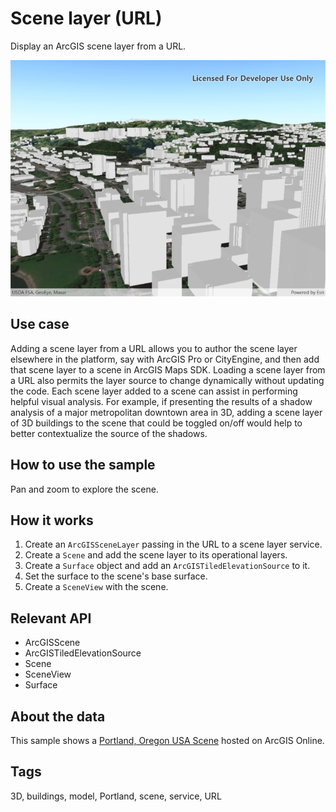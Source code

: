 # Scene layer (URL)

Display an ArcGIS scene layer from a URL.

![Image of scene layer URL](SceneLayerUrl.jpg)

## Use case

Adding a scene layer from a URL allows you to author the scene layer elsewhere in the platform, say with ArcGIS Pro or CityEngine, and then add that scene layer to a scene in ArcGIS Maps SDK. Loading a scene layer from a URL also permits the layer source to change dynamically without updating the code. Each scene layer added to a scene can assist in performing helpful visual analysis. For example, if presenting the results of a shadow analysis of a major metropolitan downtown area in 3D, adding a scene layer of 3D buildings to the scene that could be toggled on/off would help to better contextualize the source of the shadows.

## How to use the sample

Pan and zoom to explore the scene.

## How it works

1. Create an `ArcGISSceneLayer` passing in the URL to a scene layer service.
2. Create a `Scene` and add the scene layer to its operational layers.
3. Create a `Surface` object and add an `ArcGISTiledElevationSource` to it.
4. Set the surface to the scene's base surface.
5. Create a `SceneView` with the scene.

## Relevant API

* ArcGISScene
* ArcGISTiledElevationSource
* Scene
* SceneView
* Surface

## About the data

This sample shows a [Portland, Oregon USA Scene](https://www.arcgis.com/home/item.html?id=2b721b9e7bef45e2b7ff78a398a33acc) hosted on ArcGIS Online.

## Tags

3D, buildings, model, Portland, scene, service, URL